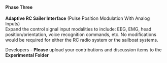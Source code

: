 #### Phase Three
**Adaptive RC Sailer Interface** (Pulse Position Modulation With Analog Inputs)  
Expand the control signal input modalities to include:
EEG, EMG, head position/orientation, voice recognition commands, etc.
No modifications would be required for either the RC radio system or the sailboat systems.

Developers - **Please** upload your contributions and discussion items to the **Experimental Folder**

